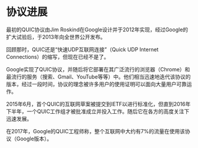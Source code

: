 # 协议进展

最初的QUIC协议由Jim Roskind在Google设计并于2012年实现，经过Google的扩大试验后，于2013年向全世界公开发布。

回顾那时，QUIC还是“快速UDP互联网连接”（Quick UDP Internet Connections）的缩写，但现在已经不是了。

Google实现了QUIC协议，并随后将它部署在其广泛流行的浏览器（Chrome）和最流行的服务（搜索、Gmail、YouTube等等）中。他们相当迅速地迭代该协议的版本，经过一段时间，协议的理念被许多用户的使用证明可以面向大量用户可靠运作。

2015年6月，首个QUIC的互联网草案被提交到IETF以进行标准化，但直到2016年下半年，一个QUIC工作组才被批准成立并投入工作。随后它在各方的高度关注下迅速发展。

在2017年，Google的QUIC工程师称，整个互联网中大约有7%的流量在使用该协议（Google版本）。
